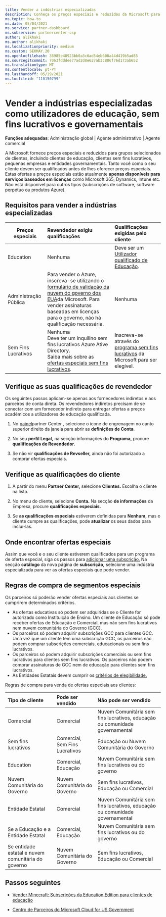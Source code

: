 ```yaml
---
title: Vender a indústrias especializadas
description: Conheça os preços especiais e reduzidos da Microsoft para determinados grupos de clientes, incluindo clientes de educação, clientes sem fins lucrativos e utilizadores do governo.
ms.topic: how-to
ms.date: 05/04/2021
ms.service: partner-dashboard
ms.subservice: partnercenter-csp
author: alikhaki
ms.author: alikhaki
ms.localizationpriority: medium
ms.custom: SEOMAY.20
ms.openlocfilehash: 38985e48923bb0a3c6ad54eb600a44d419b5ad85
ms.sourcegitcommit: 7063fdddee77ad2d8e627ab3c806f76d173ab652
ms.translationtype: MT
ms.contentlocale: pt-PT
ms.lasthandoff: 05/19/2021
ms.locfileid: "110150799"
---
```

# <a name="sell-to-specialized-industries-like-education-non-profit-and-government-users"></a>Vender a indústrias especializadas como utilizadores de educação, sem fins lucrativos e governamentais

**Funções adequadas**: Administração global | Agente administrativo | Agente comercial

A Microsoft fornece preços especiais e reduzidos para grupos selecionados de clientes, incluindo clientes de educação, clientes sem fins lucrativos, pequenas empresas e entidades governamentais. Tanto você como o seu cliente devem ser qualificados antes de lhes oferecer preços especiais. Estas ofertas a preços especiais estão atualmente **apenas disponíveis para serviços baseados em licenças** como Microsoft 365, Dynamics, Intune etc. Não está disponível para outros tipos (subscrições de software, software perpétuo ou produtos Azure).

## <a name="requirements-to-sell-to-specialized-industries"></a>Requisitos para vender a indústrias especializadas

|**Preços especiais**   |**Revendedor exigiu qualificações**   |**Qualificações exigidas pelo cliente**   |
|----------------------------|:---------------------------------|:------------------------------------------|
|Education   |Nenhuma   | Deve ser um [Utilizador qualificado de Educação](https://www.microsoftvolumelicensing.com/DocumentSearch.aspx?Mode=3&DocumentTypeId=7).   |
|Administração Pública   |Para vender o Azure, inscreva-se utilizando o [formulário de validação da nuvem do governo dos EUA](https://azuregov.microsoft.com/csp)da Microsoft. Para vender assinaturas baseadas em licenças para o governo, não há qualificação necessária.|   Nenhuma|
|Sem Fins Lucrativos  |Nenhuma<br/> Deve ter um inquilino sem fins lucrativos Azure Ative Directory.<br/> Saiba mais sobre as [ofertas especiais sem fins lucrativos](https://assetsprod.microsoft.com/mpn/nonprofit-skus-in-csp-faq.pdf).   |Inscreva-se através do [programa sem fins lucrativos](https://nonprofit.microsoft.com/#/register) da Microsoft para ser elegível.   |

## <a name="check-your-reseller-qualifications"></a>Verifique as suas qualificações de revendedor

Os seguintes passos aplicam-se apenas aos fornecedores indiretos e aos parceiros de conta direta. Os revendedores indiretos precisam de se conectar com um fornecedor indireto para entregar ofertas a preços académicos a utilizadores de educação qualificada.

1. No [painel](https://partner.microsoft.com/dashboard)partner Center , selecione o ícone de engrenagem no canto superior direito da janela para abrir as **definições de Conta**.

2. No seu **perfil Legal,** na secção informações do **Programa,** procure **qualificações de Revendedor**.

3. Se não vir **qualificações de Revseller,** ainda não foi autorizado a comprar ofertas especiais.

## <a name="check-the-customer-qualifications"></a>Verifique as qualificações do cliente

1. A partir do menu **Partner Center,** selecione **Clientes.** Escolha o cliente na lista.

2. No menu do cliente, selecione **Conta.** Na secção **de informações** da Empresa, procure **qualificações especiais.**

3. Se **as qualificações especiais** estiverem definidas para **Nenhum,** mas o cliente cumpre as qualificações, pode **atualizar** os seus dados para incluí-las.

## <a name="where-to-find-special-offers"></a>Onde encontrar ofertas especiais

Assim que você e o seu cliente estiverem qualificados para um programa de oferta especial, siga os passos para [adicionar uma subscrição.](create-a-new-subscription.md) Na secção **catálogo** da nova página de **subscrição,** selecione uma indústria especializada para ver as ofertas especiais que pode vender.

## <a name="purchase-rules-for-special-segments"></a>Regras de compra de segmentos especiais

Os parceiros só poderão vender ofertas especiais aos clientes se cumprirem determinados critérios. 

- As ofertas educativas só podem ser adquiridas se o Cliente for autorizado como Instituição de Ensino. Um cliente de Educação só pode receber ofertas de Educação e Comercial, mas não sem fins lucrativos nem nuvem comunitária do Governo (GCC).
- Os parceiros só podem adquirir subscrições GCC para clientes GCC. Uma vez que um cliente tem uma subscrição GCC, os parceiros não podem comprar subscrições comerciais, educacionais ou sem fins lucrativos.
- Os parceiros só podem adquirir subscrições comerciais ou sem fins lucrativos para clientes sem fins lucrativos. Os parceiros não podem comprar assinaturas de GCC nem de educação para clientes sem fins lucrativos.
- As Entidades Estatais devem cumprir os [critérios de elegibilidade.](https://www.microsoft.com/legal/compliance/anticorruption/criteria)

Regras de compra para venda de ofertas especiais aos clientes:

|**Tipo de cliente**   |**Pode ser vendido**   |**Não pode ser vendido**   |
|:----------------------------|:---------------------------------|:------------------------------------------|
| Comercial |Comercial | Nuvem Comunitária sem fins lucrativos, educação ou comunidade governamental |
| Sem fins lucrativos |Comercial, Sem Fins Lucrativos | Educação ou Nuvem Comunitária do Governo |
| Education |Comercial, Educação | Nuvem Comunitária sem fins lucrativos ou do governo |
| Nuvem Comunitária do Governo |Nuvem Comunitária do Governo | Sem fins lucrativos, Educação ou Comercial |
| Entidade Estatal  | Comercial  | Nuvem Comunitária sem fins lucrativos, educação ou comunidade governamental  |
| Se a Educação e a Entidade Estatal | Comercial, Educação | Nuvem Comunitária sem fins lucrativos ou do governo |
| Se entidade estatal e nuvem comunitária do governo | Nuvem Comunitária do Governo | Sem fins lucrativos, Educação ou Comercial |

## <a name="next-steps"></a>Passos seguintes

- [Vender Minecraft: Subscrições da Education Edition para clientes de educação](minecraft-subscriptions.md)

- [Centro de Parceiros do Microsoft Cloud for US Government](partner-center-for-microsoft-us-govt-cloud.md)
